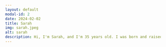 ```yaml
---
layout: default
modal-id: 2
date: 2024-02-02
title: Sarah
img: sarah.jpeg
alt: sarah
description: Hi, I'm Sarah, and I'm 35 years old. I was born and raised in the vibrant city of Pittsburgh, PA. I graduated from Penn State's main campus and now work as a Software Engineer, a job that I find both challenging and rewarding. <p> When I'm not busy working, I love to connect with my family. Cooking and gardening are two of my favorite hobbies, providing a creative outlet and a sense of tranquility. I also enjoy unwinding by watching reality TV and getting lost in a good book. <p> Family has always been a central part of my life. I have three wonderful siblings (each with families of their own) and grew up surrounded by a huge, loving family. My mom was the youngest of eight siblings, and my dad was the youngest of seven, making family gatherings lively and full of joy. With our Greek and Italian heritage, family is always around, and these relationships are incredibly important to me. <p> I am beyond excited to become a mom. I cannot wait to share my unconditional love with a child (children, if we are lucky) and to teach them how to be a great person, a kind friend, and a fantastic chef. <p>  I'm looking forward to all the wonderful moments that come with being a mom, from watching them play soccer in the backyard, riding bikes out front, to sitting around the kitchen table, just talking about all the exciting parts of their day. Becoming a mom is a dream I hold close to my heart, and I can't wait to embrace every moment of it. Billy and I have already been working hard to creating a warm, nurturing home that is ready for kids, and we cannot wait for the day when our dreams become a reality.
---
```

